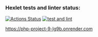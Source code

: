### Hexlet tests and linter status:
[![Actions Status](https://github.com/Kolalexx/php-project-9/actions/workflows/hexlet-check.yml/badge.svg)](https://github.com/Kolalexx/php-project-9/actions)
[![test and lint](https://github.com/Kolalexx/php-project-9/actions/workflows/testAndLint.yml/badge.svg)](https://github.com/Kolalexx/php-project-9/actions/workflows/testAndLint.yml)

https://php-project-9-lg9b.onrender.com